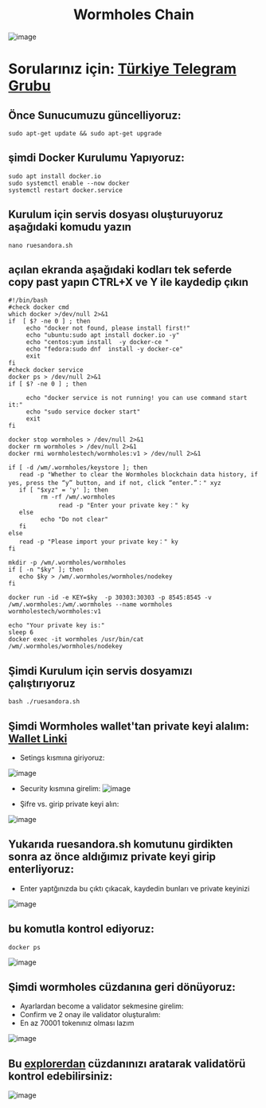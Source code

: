 <h1 align="center"> Wormholes Chain </h1>

![image](https://user-images.githubusercontent.com/101149671/193398451-1924bbed-747f-4493-a148-b9ee0837028e.png)

# Sorularınız için: [Türkiye Telegram Grubu](https://t.me/WormholesChainTurkish)

## Önce Sunucumuzu güncelliyoruz:
```
sudo apt-get update && sudo apt-get upgrade
```

## şimdi Docker Kurulumu Yapıyoruz:
```
sudo apt install docker.io
sudo systemctl enable --now docker
systemctl restart docker.service
```

## Kurulum için servis dosyası oluşturuyoruz aşağıdaki komudu yazın 
```
nano ruesandora.sh 
```
## açılan ekranda aşağıdaki kodları tek seferde copy past yapın CTRL+X ve Y ile kaydedip çıkın
```
#!/bin/bash
#check docker cmd
which docker >/dev/null 2>&1
if  [ $? -ne 0 ] ; then
     echo "docker not found, please install first!"
     echo "ubuntu:sudo apt install docker.io -y"
     echo "centos:yum install  -y docker-ce "
     echo "fedora:sudo dnf  install -y docker-ce"
     exit
fi
#check docker service
docker ps > /dev/null 2>&1
if [ $? -ne 0 ] ; then

     echo "docker service is not running! you can use command start it:"
     echo "sudo service docker start"
     exit
fi

docker stop wormholes > /dev/null 2>&1
docker rm wormholes > /dev/null 2>&1
docker rmi wormholestech/wormholes:v1 > /dev/null 2>&1

if [ -d /wm/.wormholes/keystore ]; then
   read -p "Whether to clear the Wormholes blockchain data history, if yes, press the “y” button, and if not, click “enter.”：" xyz
   if [ "$xyz" = 'y' ]; then
         rm -rf /wm/.wormholes
              read -p "Enter your private key：" ky
   else
         echo "Do not clear"
   fi
else
   read -p "Please import your private key：" ky
fi

mkdir -p /wm/.wormholes/wormholes
if [ -n "$ky" ]; then
   echo $ky > /wm/.wormholes/wormholes/nodekey
fi

docker run -id -e KEY=$ky  -p 30303:30303 -p 8545:8545 -v /wm/.wormholes:/wm/.wormholes --name wormholes wormholestech/wormholes:v1

echo "Your private key is:"
sleep 6
docker exec -it wormholes /usr/bin/cat /wm/.wormholes/wormholes/nodekey
```

## Şimdi Kurulum için servis dosyamızı çalıştırıyoruz
```
bash ./ruesandora.sh 
```

## Şimdi Wormholes wallet'tan private keyi alalım: [Wallet Linki](https://www.limino.com/#/wallet)

* Setings kısmına giriyoruz: 

![image](https://user-images.githubusercontent.com/101149671/193398695-a53afc57-c569-4af4-b370-98f3ee27c384.png)

* Security kısmına girelim:
![image](https://user-images.githubusercontent.com/101149671/193398742-413fb950-d0e5-4246-927a-e2e45421afb7.png)

* Şifre vs. girip private keyi alın:

![image](https://user-images.githubusercontent.com/101149671/193398783-987cd7e0-4066-4e9f-be95-444b89b41984.png)

## Yukarıda ruesandora.sh komutunu girdikten sonra az önce aldığımız private keyi girip enterliyoruz:

* Enter yaptğınızda bu çıktı çıkacak, kaydedin bunları ve private keyinizi

![image](https://user-images.githubusercontent.com/101149671/193398861-76f7563c-98ff-448f-bb9c-43e5eefc2f77.png)

## bu komutla kontrol ediyoruz:
```
docker ps
```

![image](https://user-images.githubusercontent.com/101149671/193398899-5151d453-cfca-4d59-8754-7810dbfd2bf9.png)

## Şimdi wormholes cüzdanına geri dönüyoruz:

* Ayarlardan become a validator sekmesine girelim:
* Confirm ve 2 onay ile validator oluşturalım:
* En az 70001 tokenınız olması lazım

![image](https://user-images.githubusercontent.com/101149671/193398933-2aa343ca-dbb6-4015-87d8-e2a11fb9931e.png)


## Bu [explorerdan](https://www.wormholesscan.com/#/Validator) cüzdanınızı aratarak validatörü kontrol edebilirsiniz:

![image](https://user-images.githubusercontent.com/101149671/193398985-ce40edaa-a4b7-4dfb-9bd9-d9ab5ec5ea8d.png)








